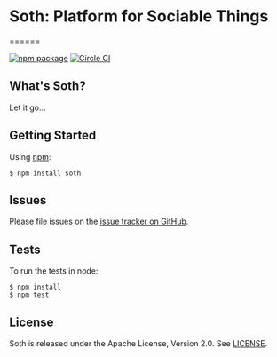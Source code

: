 # Soth: Platform for Sociable Things

======

[![npm package](https://img.shields.io/npm/v/soth.svg)](https://www.npmjs.org/package/soth)
[![Circle CI](https://circleci.com/gh/sociable-things/soth.svg?style=svg)](https://circleci.com/gh/sociable-things/soth)


## What's Soth?

Let it go...


## Getting Started

Using [npm](https://www.npmjs.org/):

```
$ npm install soth
```


## Issues

Please file issues on the [issue tracker on GitHub](https://github.com/sociable-things/soth/issues).


## Tests

To run the tests in node:

```
$ npm install
$ npm test
```


## License

Soth is released under the Apache License, Version 2.0. See [LICENSE](https://github.com/sociable-things/soth/blob/master/LICENSE).
